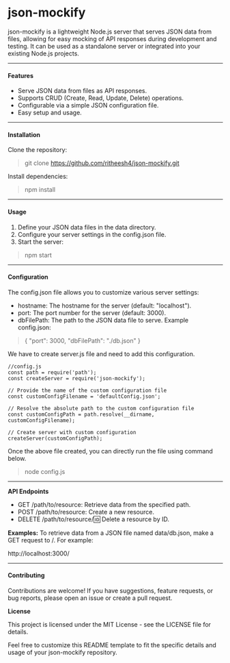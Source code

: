 # json-mockify

json-mockify is a lightweight Node.js server that serves JSON data from files, allowing for easy mocking of API responses during development and testing. It can be used as a standalone server or integrated into your existing Node.js projects.

------------



#### **Features**

- Serve JSON data from files as API responses.
- Supports CRUD (Create, Read, Update, Delete) operations.
- Configurable via a simple JSON configuration file.
- Easy setup and usage.

------------



#### **Installation**

Clone the repository:
> git clone https://github.com/ritheesh4/json-mockify.git

Install dependencies:
> npm install

------------


#### **Usage**

1. Define your JSON data files in the data directory.
2. Configure your server settings in the config.json file.
3. Start the server:
> npm start

------------


#### **Configuration**

The config.json file allows you to customize various server settings:
- hostname: The hostname for the server (default: "localhost").
- port: The port number for the server (default: 3000).
- dbFilePath: The path to the JSON data file to serve.
Example config.json:

> {
    "port": 3000,
    "dbFilePath": "./db.json"
  }
  
We have to create server.js file and need to add this configuration.
```  
//config.js
const path = require('path');
const createServer = require('json-mockify');

// Provide the name of the custom configuration file
const customConfigFilename = 'defaultConfig.json';

// Resolve the absolute path to the custom configuration file
const customConfigPath = path.resolve(__dirname, customConfigFilename);

// Create server with custom configuration
createServer(customConfigPath);
```
Once the above file created, you can directly run the file using command below.
> node config.js 


------------


**API Endpoints**
- GET /path/to/resource: Retrieve data from the specified path.
- POST /path/to/resource: Create a new resource.
- DELETE /path/to/resource/:id: Delete a resource by ID.

**Examples:**
To retrieve data from a JSON file named data/db.json, make a GET request to /. For example:

 http://localhost:3000/


------------
#### **Contributing**

Contributions are welcome! If you have suggestions, feature requests, or bug reports, please open an issue or create a pull request.

**License**

This project is licensed under the MIT License - see the LICENSE file for details.

Feel free to customize this README template to fit the specific details and usage of your json-mockify repository.
